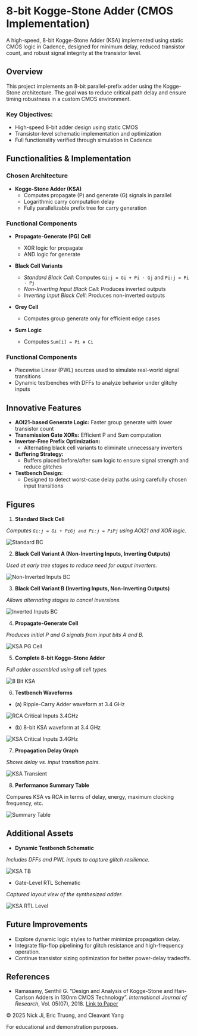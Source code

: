# 8-bit Kogge-Stone Adder (CMOS Implementation)
A high-speed, 8-bit Kogge-Stone Adder (KSA) implemented using static CMOS logic in Cadence, designed for minimum delay, reduced transistor count, and robust signal integrity at the transistor level.

## Overview
This project implements an 8-bit parallel-prefix adder using the Kogge-Stone architecture. The goal was to reduce critical path delay and ensure timing robustness in a custom CMOS environment.

### Key Objectives:
- High-speed 8-bit adder design using static CMOS
- Transistor-level schematic implementation and optimization
- Full functionality verified through simulation in Cadence

## Functionalities & Implementation
### Chosen Architecture
- **Kogge-Stone Adder (KSA)**
  - Computes propagate (P) and generate (G) signals in parallel
  - Logarithmic carry computation delay
  - Fully parallelizable prefix tree for carry generation

### Functional Components
- **Propagate-Generate (PG) Cell**
  - XOR logic for propagate
  - AND logic for generate

- **Black Cell Variants**
  - _Standard Black Cell_: Computes ```Gi:j = Gi + Pi ⋅ Gj``` and ```Pi:j = Pi ⋅ Pj```
  - _Non-Inverting Input Black Cell_: Produces inverted outputs
  - _Inverting Input Black Cell_: Produces non-inverted outputs

- **Grey Cell**
  - Computes group generate only for efficient edge cases

- **Sum Logic**
  - Computes ```Sum[i] = Pi ⊕ Ci```

### Functional Components
- Piecewise Linear (PWL) sources used to simulate real-world signal transitions
- Dynamic testbenches with DFFs to analyze behavior under glitchy inputs

## Innovative Features
- **AOI21-based Generate Logic:** Faster group generate with lower transistor count
- **Transmission Gate XORs:** Efficient P and Sum computation
- **Inverter-Free Prefix Optimization:**
  - Alternating black cell variants to eliminate unnecessary inverters
- **Buffering Strategy:**
  - Buffers placed before/after sum logic to ensure signal strength and reduce glitches
- **Testbench Design:**
  - Designed to detect worst-case delay paths using carefully chosen input transitions

## Figures
1. **Standard Black Cell**

_Computes ```Gi:j = Gi + PiGj and Pi:j = PiPj``` using AOI21 and XOR logic._

![Standard BC](./figures/KSA_BC.png)

2. **Black Cell Variant A (Non-Inverting Inputs, Inverting Outputs)**

_Used at early tree stages to reduce need for output inverters._

![Non-Inverted Inputs BC](./figures/KSA_BC_inv.png)

3. **Black Cell Variant B (Inverting Inputs, Non-Inverting Outputs)**

_Allows alternating stages to cancel inversions._

![Inverted Inputs BC](./figures/KSA_BC_noninv.png)

4. **Propagate-Generate Cell**

_Produces initial P and G signals from input bits A and B._

![KSA PG Cell](./figures/KSA_PG.png)

5. **Complete 8-bit Kogge-Stone Adder**

_Full adder assembled using all cell types._

![8 Bit KSA](./figures/8-bit_KSA.png)

6. **Testbench Waveforms**

  - (a) Ripple-Carry Adder waveform at 3.4 GHz

![RCA Critical Inputs 3.4GHz](./figures/RCA_critical_input_pair.png)

  - (b) 8-bit KSA waveform at 3.4 GHz

![KSA Critical Inputs 3.4GHz](./figures/KSA_critical_input_pair.png)

7. **Propagation Delay Graph**

_Shows delay vs. input transition pairs._

![KSA Transient](./figures/KSA_transient.png)

8. **Performance Summary Table**

Compares KSA vs RCA in terms of delay, energy, maximum clocking frequency, etc.

![Summary Table](./figures/KSA_summary.png)

## Additional Assets
- **Dynamic Testbench Schematic**

_Includes DFFs and PWL inputs to capture glitch resilience._

![KSA TB](./figures/KSA_TB.png)

- Gate-Level RTL Schematic

_Captured layout view of the synthesized adder._

![KSA RTL Level](./figures/KSA_RTL.png)

## Future Improvements
- Explore dynamic logic styles to further minimize propagation delay.
- Integrate flip-flop pipelining for glitch resistance and high-frequency operation.
- Continue transistor sizing optimization for better power-delay tradeoffs.

## References
- Ramasamy, Senthil G. “Design and Analysis of Kogge-Stone and Han-Carlson Adders in 130nm CMOS Technology”. _International Journal of Research_, Vol. 05(07), 2018. [Link to Paper](https://www.researchgate.net/publication/344955631_Design_and_Analysis_of_Kogge-Stone_and_Han-Carlson_Adders_in_130nm_CMOS_Technology)

© 2025 Nick Ji, Eric Truong, and Cleavant Yang

For educational and demonstration purposes.
